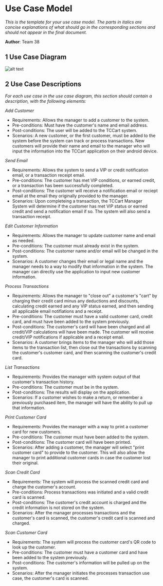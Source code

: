 # Use Case Model

*This is the template for your use case model. The parts in italics are concise explanations of what should go in the corresponding sections and should not appear in the final document.*

**Author**: Team 38

## 1 Use Case Diagram

![alt text](https://github.gatech.edu/gt-omscs-softeng/6300Spring16Team38/blob/master/Project2/Design-Team/Docs/Use%20Case%20Diagram.PNG "Use Case Diagram")

## 2 Use Case Descriptions

*For each use case in the use case diagram, this section should contain a description, with the following elements:*

_Add Customer_
- Requirements: Allows the manager to add a customer to the system.
- Pre-conditions: Must have the customer's name and email address.
- Post-conditions: The user will be added to the TCCart system.
- Scenarios: A new customer, or the first customer, must be added to the system before the system can track or process transactions. New customers will provide their name and email to the manager who will input the information into the TCCart application on their android device.

_Send Email_
- Requirements: Allows the system to send a VIP or credit notification email, or a transaction receipt email.
- Pre-conditions: The customer has met VIP conditions, or earned credit, or a transaction has been successfully completed.
- Post-conditions: The customer will receive a notification email or reciept email at the email they originally provided to the manager.
- Scenarios: Upon completeing a transaction, the TCCart Manager System will determine if the customer has met VIP status or earned credit and send a notification email if so. The system will also send a transaction receipt.

_Edit Customer Information_
- Requirements: Allows the manager to update customer name and email as needed.
- Pre-conditions: The customer must already exist in the system.
- Post-conditions: The customer name and/or email will be changed in the system.
- Scenarios: A customer changes their email or legal name and the manager needs to a way to modify that information in the system. The manager can directly use the application to input new customer information.

_Process Transactions_
- Requirements: Allows the manager to "close out" a customer's "cart" by charging their credit card minus any deductions and discounts, calculating credit earned and any VIP status earned, and then sending all applicable email notifiations and a receipt.
- Pre-conditions: The customer must have a valid customer card, credit card, and must have been added to the system previously.
- Post-conditions: The customer's card will have been charged and all credit/VIP calculations will have been made. The customer will receive credit/VIP notifications if applicable and a receipt email.
- Scenarios: A customer brings items to the manager who will add those items to the transaction list, then close out the transactions by scanning the customer's customer card, and then scanning the customer's credit card.

_List Transactions_
- Requirements: Provides the manager with system output of that customer's transaction history.
- Pre-conditions: The customer must be in the system.
- Post-conditions: The results will display on the application.
- Scenarios: If a customer wishes to make a return, or remember a previously purchased item, the manager will have the ability to pull up that information.

_Print Customer Card_
- Requirements: Provides the manager with a way to print a customer card for new customers.
- Pre-conditions: The customer must have been added to the system.
- Post-conditions: The customer card will have been printed.
- Scenarios: After adding a customer, the manager will select "print customer card" to provide to the customer. This will also allow the manager to print additional customer cards in case the customer lost their original.

_Scan Credit Card_
- Requirements: The system will process the scanned credit card and charge the customer's account.
- Pre-conditions: Process transactions was initiated and a valid credit card is scanned.
- Post-conditions: The customer's credit account is charged and the credit information is not stored on the system.
- Scenarios: After the manager processes transactions and the customer's card is scanned, the customer's credit card is scanned and charged.

_Scan Customer Card_
- Requirements: The system will process the customer card's QR code to look up the customer.
- Pre-conditions: The customer must have a customer card and have been added to the system previously.
- Post-conditions: The customer's information will be pulled up on the system.
- Scenarios: After the manager initiates the processes transaction use case, the customer's card is scanned.

